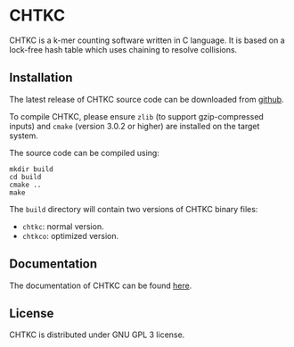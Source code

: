 # CHTKC

CHTKC is a k-mer counting software written in C language. It is based on a lock-free hash table which uses chaining to resolve collisions.


## Installation

The latest release of CHTKC source code can be downloaded from [github][1].

To compile CHTKC, please ensure `zlib` (to support gzip-compressed inputs) and `cmake` (version 3.0.2 or higher) are installed on the target system.

The source code can be compiled using:

```shell
mkdir build
cd build
cmake ..
make
```

The `build` directory will contain two versions of CHTKC binary files:

* `chtkc`: normal version.
* `chtkco`: optimized version.

## Documentation

The documentation of CHTKC can be found [here][2].

## License

CHTKC is distributed under GNU GPL 3 license.


[1]: https://github.com/wjnjlcn/chtkc/releases
[2]: https://chtkc-doc.readthedocs.io/en/latest/